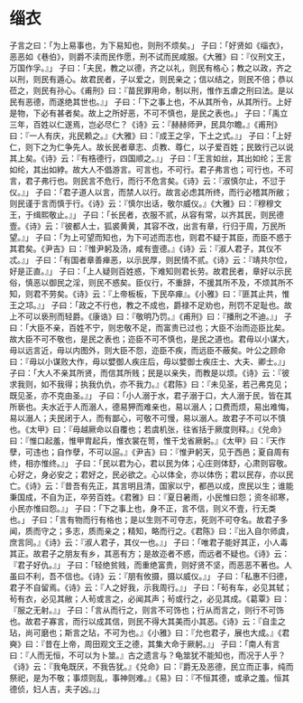 # 缁衣
子言之曰：「为上易事也，为下易知也，则刑不烦矣。」
子曰：「好贤如《缁衣》，恶恶如《巷伯》，则爵不渎而民作愿，刑不试而民咸服。《大雅》曰：『仪刑文王，万国作孚。』」
子曰：「夫民，教之以德，齐之以礼，则民有格心；教之以政，齐之以刑，则民有遁心。故君民者，子以爱之，则民亲之；信以结之，则民不倍；恭以莅之，则民有孙心。《甫刑》曰：『苗民罪用命，制以刑，惟作五虐之刑曰法。是以民有恶德，而遂绝其世也。』」
子曰：「下之事上也，不从其所令，从其所行。上好是物，下必有甚者矣。故上之所好恶，不可不慎也，是民之表也。」
子曰：「禹立三年，百姓以仁遂焉，岂必尽仁？《诗》云：『赫赫师尹，民具尔瞻。』《甫刑》曰：『一人有庆，兆民赖之。』《大雅》曰：『成王之孚，下土之式。』」
子曰：「上好仁，则下之为仁争先人。故长民者章志、贞教、尊仁，以子爱百姓；民致行己以说其上矣。《诗》云：『有梏德行，四国顺之。』」
子曰：「王言如丝，其出如纶；王言如纶，其出如綍。故大人不倡游言。可言也，不可行。君子弗言也；可行也，不可言，君子弗行也。则民言不危行，而行不危言矣。《诗》云：『淑慎尔止，不愆于仪。』」
子曰：「君子道人以言，而禁人以行。故言必虑其所终，而行必稽其所敝；则民谨于言而慎于行。《诗》云：『慎尔出话，敬尔威仪。』《大雅》曰：『穆穆文王，于缉熙敬止。』」
子曰：「长民者，衣服不贰，从容有常，以齐其民，则民德壹。《诗》云：『彼都人士，狐裘黄黄，其容不改，出言有章，行归于周，万民所望。』」
子曰：「为上可望而知也，为下可述而志也，则君不疑于其臣，而臣不惑于其君矣。《尹吉》曰：『惟尹躬及汤，咸有壹德。』《诗》云：『淑人君子，其仪不忒。』」
子曰：「有国者章善瘅恶，以示民厚，则民情不贰。《诗》云：『靖共尔位，好是正直。』」
子曰：「上人疑则百姓惑，下难知则君长劳。故君民者，章好以示民俗，慎恶以御民之淫，则民不惑矣。臣仪行，不重辞，不援其所不及，不烦其所不知，则君不劳矣。《诗》云：『上帝板板，下民卒瘅』。《小雅》曰：『匪其止共，惟王之邛。』」
子曰：「政之不行也，教之不成也，爵禄不足劝也，刑罚不足耻也。故上不可以亵刑而轻爵。《康诰》曰：『敬明乃罚。』《甫刑》曰：『播刑之不迪。』」
子曰：「大臣不亲，百姓不宁，则忠敬不足，而富贵已过也；大臣不治而迩臣比矣。故大臣不可不敬也，是民之表也；迩臣不可不慎也，是民之道也。君毋以小谋大，毋以远言近，毋以内图外，则大臣不怨，迩臣不疾，而远臣不蔽矣。叶公之顾命曰：『毋以小谋败大作，毋以嬖御人疾庄后，毋以嬖御士疾庄士、大夫、卿士。』」
子曰：「大人不亲其所贤，而信其所贱；民是以亲失，而教是以烦。《诗》云：『彼求我则，如不我得；执我仇仇，亦不我力。』《君陈》曰：『未见圣，若己弗克见；既见圣，亦不克由圣。』」
子曰：「小人溺于水，君子溺于口，大人溺于民，皆在其所亵也。夫水近于人而溺人，德易狎而难亲也，易以溺人；口费而烦，易出难悔，易以溺人；夫民闭于人，而有鄙心，可敬不可慢，易以溺人。故君子不可以不慎也。《太甲》曰：『毋越厥命以自覆也；若虞机张，往省括于厥度则释。』《兑命》曰：『惟口起羞，惟甲胄起兵，惟衣裳在笥，惟干戈省厥躬。』《太甲》曰：『天作孽，可违也；自作孽，不可以逭。』《尹吉》曰：『惟尹躬天，见于西邑；夏自周有终，相亦惟终。』」
子曰：「民以君为心，君以民为体；心庄则体舒，心肃则容敬。心好之，身必安之；君好之，民必欲之。心以体全，亦以体伤；君以民存，亦以民亡。《诗》云：『昔吾有先正，其言明且清，国家以宁，都邑以成，庶民以生；谁能秉国成，不自为正，卒劳百姓。《君雅》曰：『夏日暑雨，小民惟曰怨；资冬祁寒，小民亦惟曰怨。』」
子曰：「下之事上也，身不正，言不信，则义不壹，行无类也。」
子曰：「言有物而行有格也；是以生则不可夺志，死则不可夺名。故君子多闻，质而守之；多志，质而亲之；精知，略而行之。《君陈》曰：『出入自尔师虞，庶言同。』《诗》云：『淑人君子，其仪一也。』」
子曰：「唯君子能好其正，小人毒其正。故君子之朋友有乡，其恶有方；是故迩者不惑，而远者不疑也。《诗》云：『君子好仇。』」
子曰：「轻绝贫贱，而重绝富贵，则好贤不坚，而恶恶不著也。人虽曰不利，吾不信也。《诗》云：『朋有攸摄，摄以威仪。』」
子曰：「私惠不归德，君子不自留焉。《诗》云：『人之好我，示我周行。』」
子曰：「茍有车，必见其轼；茍有衣，必见其敝；人茍或言之，必闻其声；茍或行之，必见其成。《葛覃》曰：『服之无射。』」
子曰：「言从而行之，则言不可饰也；行从而言之，则行不可饰也。故君子寡言，而行以成其信，则民不得大其美而小其恶。《诗》云：『自圭之玷，尚可磨也；斯言之玷，不可为也。』《小雅》曰：『允也君子，展也大成。』《君奭》曰：『昔在上帝，周田观文王之德，其集大命于厥躬。』」
子曰：「南人有言曰：『人而无恒，不可以为卜筮。』古之遗言与？龟筮犹不能知也，而况于人乎？《诗》云：『我龟既厌，不我告犹。』《兑命》曰：『爵无及恶德，民立而正事，纯而祭祀，是为不敬；事烦则乱，事神则难。』《易》曰：『不恒其德，或承之羞。恒其德侦，妇人吉，夫子凶。』」
